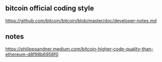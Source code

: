 ## bitcoin official coding style

https://github.com/bitcoin/bitcoin/blob/master/doc/developer-notes.md

## notes

https://philippsandner.medium.com/bitcoin-higher-code-quality-than-ethereum-d8f98b6958f0
